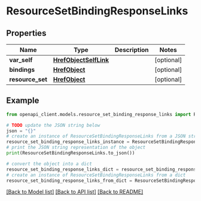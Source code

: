 # ResourceSetBindingResponseLinks


## Properties

Name | Type | Description | Notes
------------ | ------------- | ------------- | -------------
**var_self** | [**HrefObjectSelfLink**](HrefObjectSelfLink.md) |  | [optional] 
**bindings** | [**HrefObject**](HrefObject.md) |  | [optional] 
**resource_set** | [**HrefObject**](HrefObject.md) |  | [optional] 

## Example

```python
from openapi_client.models.resource_set_binding_response_links import ResourceSetBindingResponseLinks

# TODO update the JSON string below
json = "{}"
# create an instance of ResourceSetBindingResponseLinks from a JSON string
resource_set_binding_response_links_instance = ResourceSetBindingResponseLinks.from_json(json)
# print the JSON string representation of the object
print(ResourceSetBindingResponseLinks.to_json())

# convert the object into a dict
resource_set_binding_response_links_dict = resource_set_binding_response_links_instance.to_dict()
# create an instance of ResourceSetBindingResponseLinks from a dict
resource_set_binding_response_links_from_dict = ResourceSetBindingResponseLinks.from_dict(resource_set_binding_response_links_dict)
```
[[Back to Model list]](../README.md#documentation-for-models) [[Back to API list]](../README.md#documentation-for-api-endpoints) [[Back to README]](../README.md)



